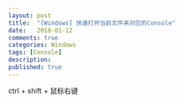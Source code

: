 ```yaml
---
layout: post
title:  "[Windows] 快速打开当前文件夹对应的Console"
date:   2018-01-12
comments: true
categories: Windows
tags: [Console]
description:
published: true
---
```


ctrl + shift + 鼠标右键

